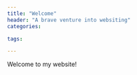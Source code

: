 ```yaml
---
title: "Welcome"
header: "A brave venture into websiting"
categories:

tags:

---
```


Welcome to my website! 